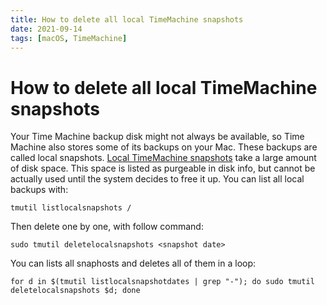 ```yaml
---
title: How to delete all local TimeMachine snapshots
date: 2021-09-14
tags: [macOS, TimeMachine]
---
```


# How to delete all local TimeMachine snapshots

Your Time Machine backup disk might not always be available, so Time Machine also stores
some of its backups on your Mac. These backups are called local snapshots. 
[Local TimeMachine snapshots](https://support.apple.com/en-us/HT204015)
take a large amount of disk space. This space is listed as
purgeable in disk info, but cannot be actually used until
the system decides to free it up. You can list all local backups with:

```shell
tmutil listlocalsnapshots /
```

Then delete one by one, with follow command:

```shell
sudo tmutil deletelocalsnapshots <snapshot date>
```

You can lists all snaphosts and deletes all of them in a loop:

```shell
for d in $(tmutil listlocalsnapshotdates | grep "-"); do sudo tmutil deletelocalsnapshots $d; done
```